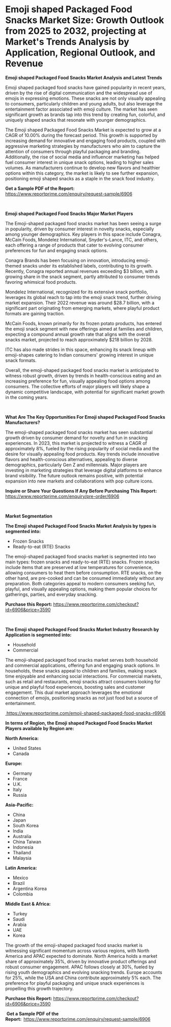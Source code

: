 <p><h1>Emoji shaped Packaged Food Snacks Market Size: Growth Outlook from 2025 to 2032, projecting at Market's Trends Analysis by Application, Regional Outlook, and Revenue</h1></p><p><strong>Emoji shaped Packaged Food Snacks Market Analysis and Latest Trends</strong></p>
<p><p>Emoji shaped packaged food snacks have gained popularity in recent years, driven by the rise of digital communication and the widespread use of emojis in expressing emotions. These snacks are not only visually appealing to consumers, particularly children and young adults, but also leverage the entertainment factor associated with emoji culture. The market has seen significant growth as brands tap into this trend by creating fun, colorful, and uniquely shaped snacks that resonate with younger demographics.</p><p>The Emoji shaped Packaged Food Snacks Market is expected to grow at a CAGR of 10.00% during the forecast period. This growth is supported by increasing demand for innovative and engaging food products, coupled with aggressive marketing strategies by manufacturers who aim to capture the attention of consumers through playful packaging and branding. Additionally, the rise of social media and influencer marketing has helped fuel consumer interest in unique snack options, leading to higher sales volumes. As manufacturers continue to develop new flavors and healthier options within this category, the market is likely to see further expansion, positioning emoji shaped snacks as a staple in the snack food industry.</p></p>
<p><strong>Get a Sample PDF of the Report:&nbsp;</strong> <a href="https://www.reportprime.com/enquiry/request-sample/6906?utm_campaign=4602&utm_medium=2&utm_source=Github&utm_content=ia&utm_term=17052025&utm_id=emoji-shaped-packaged-food-snacks">https://www.reportprime.com/enquiry/request-sample/6906</a></p>
<p>&nbsp;</p>
<p><strong>Emoji shaped Packaged Food Snacks Major Market Players</strong></p>
<p><p>The Emoji-shaped packaged food snacks market has been seeing a surge in popularity, driven by consumer interest in novelty snacks, especially among younger demographics. Key players in this space include Conagra, McCain Foods, Mondelez International, Snyder's-Lance, ITC, and others, each offering a range of products that cater to evolving consumer preferences for fun and engaging snack options.</p><p>Conagra Brands has been focusing on innovation, introducing emoji-themed snacks under its established labels, contributing to its growth. Recently, Conagra reported annual revenues exceeding $3 billion, with a growing share in the snack segment, partly attributed to consumer trends favoring whimsical food products. </p><p>Mondelez International, recognized for its extensive snack portfolio, leverages its global reach to tap into the emoji snack trend, further driving market expansion. Their 2022 revenue was around $28.7 billion, with a significant part originating from emerging markets, where playful product formats are gaining traction.</p><p>McCain Foods, known primarily for its frozen potato products, has entered the emoji snack segment with new offerings aimed at families and children, expecting a compound annual growth rate that aligns with the overall snacks market, projected to reach approximately $218 billion by 2028. </p><p>ITC has also made strides in this space, enhancing its snack lineup with emoji-shapes catering to Indian consumers' growing interest in unique snack formats. </p><p>Overall, the emoji-shaped packaged food snacks market is anticipated to witness robust growth, driven by trends in health-conscious eating and an increasing preference for fun, visually appealing food options among consumers. The collective efforts of major players will likely shape a dynamic competitive landscape, with potential for significant market growth in the coming years.</p></p>
<p>&nbsp;</p>
<p><strong>What Are The Key Opportunities For Emoji shaped Packaged Food Snacks Manufacturers?</strong></p>
<p><p>The emoji-shaped packaged food snacks market has seen substantial growth driven by consumer demand for novelty and fun in snacking experiences. In 2023, this market is projected to witness a CAGR of approximately 8%, fueled by the rising popularity of social media and the desire for visually appealing food products. Key trends include innovative flavors and health-conscious alternatives, appealing to diverse demographics, particularly Gen Z and millennials. Major players are investing in marketing strategies that leverage digital platforms to enhance brand visibility. The future outlook remains positive, with potential expansion into new markets and collaborations with pop culture icons.</p></p>
<p><strong>Inquire or Share Your Questions If Any Before Purchasing This Report:</strong> <a href="https://www.reportprime.com/enquiry/pre-order/6906?utm_campaign=4602&utm_medium=2&utm_source=Github&utm_content=ia&utm_term=17052025&utm_id=emoji-shaped-packaged-food-snacks">https://www.reportprime.com/enquiry/pre-order/6906</a></p>
<p>&nbsp;</p>
<p><strong>Market Segmentation</strong></p>
<p><strong>The Emoji shaped Packaged Food Snacks Market Analysis by types is segmented into:</strong></p>
<p><ul><li>Frozen Snacks</li><li>Ready-to-eat (RTE) Snacks</li></ul></p>
<p><p>The emoji-shaped packaged food snacks market is segmented into two main types: frozen snacks and ready-to-eat (RTE) snacks. Frozen snacks include items that are preserved at low temperatures for convenience, allowing consumers to heat them before consumption. RTE snacks, on the other hand, are pre-cooked and can be consumed immediately without any preparation. Both categories appeal to modern consumers seeking fun, playful, and visually appealing options, making them popular choices for gatherings, parties, and everyday snacking.</p></p>
<p><strong>Purchase this Report:&nbsp;</strong><a href="https://www.reportprime.com/checkout?id=6906&price=3590&utm_campaign=4602&utm_medium=2&utm_source=Github&utm_content=ia&utm_term=17052025&utm_id=emoji-shaped-packaged-food-snacks">https://www.reportprime.com/checkout?id=6906&price=3590</a></p>
<p>&nbsp;</p>
<p><strong>The Emoji shaped Packaged Food Snacks Market Industry Research by Application is segmented into:</strong></p>
<p><ul><li>Household</li><li>Commercial</li></ul></p>
<p><p>The emoji-shaped packaged food snacks market serves both household and commercial applications, offering fun and engaging snack options. In households, these snacks appeal to children and families, making snack time enjoyable and enhancing social interactions. For commercial markets, such as retail and restaurants, emoji snacks attract consumers looking for unique and playful food experiences, boosting sales and customer engagement. This dual market approach leverages the emotional connection of emojis, positioning snacks as not just food but a source of entertainment.</p></p>
<p><a href="https://www.reportprime.com/emoji-shaped-packaged-food-snacks-r6906?utm_campaign=4602&utm_medium=2&utm_source=Github&utm_content=ia&utm_term=17052025&utm_id=emoji-shaped-packaged-food-snacks">&nbsp;https://www.reportprime.com/emoji-shaped-packaged-food-snacks-r6906</a></p>
<p><strong>In terms of Region, the Emoji shaped Packaged Food Snacks Market Players available by Region are:</strong></p>
<p>
    <p> <strong> North America: </strong>
        <ul>
            <li>United States</li>
            <li>Canada</li>
        </ul>
        </p> 
    <p> <strong> Europe: </strong>
        <ul>
            <li>Germany</li>
            <li>France</li>
            <li>U.K.</li>
            <li>Italy</li>
            <li>Russia</li>
        </ul>
        </p> 
    <p> <strong> Asia-Pacific: </strong>
        <ul>
            <li>China</li>
            <li>Japan</li>
            <li>South Korea</li>
            <li>India</li>
            <li>Australia</li>
            <li>China Taiwan</li>
            <li>Indonesia</li>
            <li>Thailand</li>
            <li>Malaysia</li>
        </ul>
        </p> 
    <p> <strong> Latin America: </strong>
        <ul>
            <li>Mexico</li>
            <li>Brazil</li>
            <li>Argentina Korea</li>
            <li>Colombia</li>
        </ul>
        </p> 
    <p> <strong> Middle East & Africa: </strong>
        <ul>
            <li>Turkey</li>
            <li>Saudi</li>
            <li>Arabia</li>
            <li>UAE</li>
            <li>Korea</li>
        </ul>
    </p>
    </p>
<p><p>The growth of the emoji-shaped packaged food snacks market is witnessing significant momentum across various regions, with North America and APAC expected to dominate. North America holds a market share of approximately 35%, driven by innovative product offerings and robust consumer engagement. APAC follows closely at 30%, fueled by rising youth demographics and evolving snacking trends. Europe accounts for 25%, while the USA and China contribute approximately 5% each. The preference for playful packaging and unique snack experiences is propelling this growth trajectory.</p></p>
<p><strong>Purchase this Report: </strong><a href="https://www.reportprime.com/checkout?id=6906&price=3590&utm_campaign=4602&utm_medium=2&utm_source=Github&utm_content=ia&utm_term=17052025&utm_id=emoji-shaped-packaged-food-snacks">https://www.reportprime.com/checkout?id=6906&price=3590</a></p>
<p>&nbsp;<strong>Get a Sample PDF of the Report:&nbsp;&nbsp;</strong><a href="https://www.reportprime.com/enquiry/request-sample/6906?utm_campaign=4602&utm_medium=2&utm_source=Github&utm_content=ia&utm_term=17052025&utm_id=emoji-shaped-packaged-food-snacks">https://www.reportprime.com/enquiry/request-sample/6906</a></p>
<p><strong></strong></p>
<p><p></p><p></p><p></p></p>